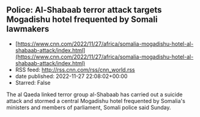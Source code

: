 ## Police: Al-Shabaab terror attack targets Mogadishu hotel frequented by Somali lawmakers
 - [https://www.cnn.com/2022/11/27/africa/somalia-mogadishu-hotel-al-shabaab-attack/index.html](https://www.cnn.com/2022/11/27/africa/somalia-mogadishu-hotel-al-shabaab-attack/index.html)
 - RSS feed: http://rss.cnn.com/rss/cnn_world.rss
 - date published: 2022-11-27 22:08:02+00:00
 - Starred: False

The al Qaeda linked terror group al-Shabaab has carried out a suicide attack and stormed a central Mogadishu hotel frequented by Somalia's ministers and members of parliament, Somali police said Sunday.
